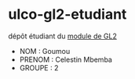 # ulco-gl2-etudiant

dépôt étudiant du [module de GL2](https://juliendehos.gitlab.io/posts/gl2/index.html)

- NOM : Goumou
- PRENOM : Celestin Mbemba
- GROUPE : 2

